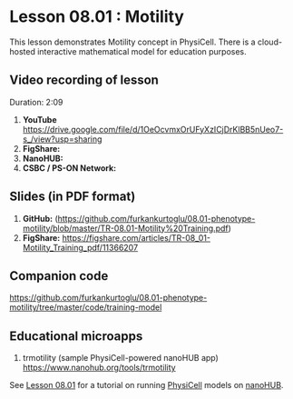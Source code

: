 # Lesson 08.01 : Motility
This lesson demonstrates Motility concept in PhysiCell. There is a cloud-hosted interactive mathematical model for education purposes. 

## Video recording of lesson 
Duration: 2:09
1. **YouTube** https://drive.google.com/file/d/1OeOcvmxOrUFyXzICjDrKlBB5nUeo7-s_/view?usp=sharing
1. **FigShare:**
1. **NanoHUB:** 
1. **CSBC / PS-ON Network:** 

## Slides (in PDF format)

1. **GitHub:** (https://github.com/furkankurtoglu/08.01-phenotype-motility/blob/master/TR-08.01-Motility%20Training.pdf)
1. **FigShare:** https://figshare.com/articles/TR-08_01-Motility_Training_pdf/11366207

## Companion code
https://github.com/furkankurtoglu/08.01-phenotype-motility/tree/master/code/training-model

## Educational microapps 
1. trmotility (sample PhysiCell-powered nanoHUB app) https://www.nanohub.org/tools/trmotility 

See [Lesson 08.01](https://github.com/physicell-training/08.01-phenotype-motility) for a tutorial on running [PhysiCell](http://PhysiCell.org) models on [nanoHUB](https://www.nanohub.org). 

